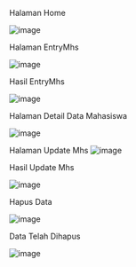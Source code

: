 Halaman Home

![image](https://github.com/user-attachments/assets/ded5bbb1-32a2-45c4-acd7-b283512c6ece)



Halaman EntryMhs

![image](https://github.com/user-attachments/assets/6b96ded2-d34c-4de7-8ed4-7a3c676805ac)



Hasil EntryMhs

![image](https://github.com/user-attachments/assets/141db215-2844-4370-a474-c75e605fec98)



Halaman Detail Data Mahasiswa

![image](https://github.com/user-attachments/assets/f3daeb0e-553d-4001-a2e5-86d49ae8d474)



Halaman Update Mhs
![image](https://github.com/user-attachments/assets/5dea219e-481e-4fbc-8214-3cfe6e390850)



Hasil Update Mhs

![image](https://github.com/user-attachments/assets/56433b4f-9d67-42cb-8fbb-904534b15695)


Hapus Data

![image](https://github.com/user-attachments/assets/b80bebc5-24ab-4bbf-8a64-c75b78bf1126)



Data Telah Dihapus

![image](https://github.com/user-attachments/assets/6c30a002-d171-488f-b880-181b350f8cb3)
